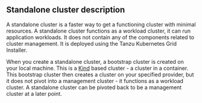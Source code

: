 ## Standalone cluster description

A standalone cluster is a faster way to get a functioning cluster with minimal resources. A standalone cluster functions as a workload cluster, it can run application workloads. It does not contain any of the components related to cluster management.  It is deployed using the Tanzu Kubernetes Grid Installer. <!--will change this with global search/replace when naming settles down-->

When you create a standalone cluster, a bootstrap cluster is created on your local machine. This is a [Kind](https://kind.sigs.k8s.io/)  based cluster - a cluster in a container.  This bootstrap cluster then creates a cluster on your specified provider, but it does not pivot into a management cluster - it functions as a workload cluster.  A standalone cluster can be pivoted back to be a management cluster at a later point.